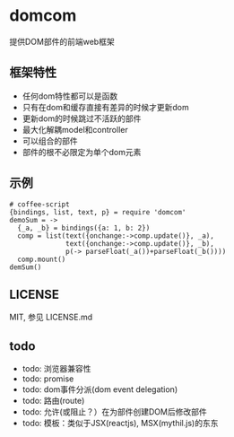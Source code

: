 # domcom
提供DOM部件的前端web框架

## 框架特性
* 任何dom特性都可以是函数
* 只有在dom和缓存直接有差异的时候才更新dom
* 更新dom的时候跳过不活跃的部件
* 最大化解耦model和controller
* 可以组合的部件
* 部件的根不必限定为单个dom元素

## 示例
    # coffee-script
    {bindings, list, text, p} = require 'domcom'
    demoSum = ->
      {_a, _b} = bindings({a: 1, b: 2})
      comp = list(text({onchange:->comp.update()}, _a),
                  text({onchange:->comp.update()}, _b),
                  p(-> parseFloat(_a())+parseFloat(_b())))
      comp.mount()
    demSum()

## LICENSE
MIT, 参见 LICENSE.md

## todo
* todo: 浏览器兼容性
* todo: promise
* todo: dom事件分派(dom event delegation)
* todo: 路由(route)
* todo: 允许(或阻止？）在为部件创建DOM后修改部件
* todo: 模板：类似于JSX(reactjs), MSX(mythil.js)的东东